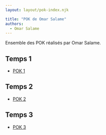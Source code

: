 ```yaml
---
layout: layout/pok-index.njk

title: "POK de Omar Salame"
authors:
  - Omar Salame
---
```


Ensemble des POK réalisés par Omar Salame.

## Temps 1

* [POK 1](./temps-1)

## Temps 2

* [POK 2](./temps-2)

## Temps 3

* [POK 3](./temps-3)
